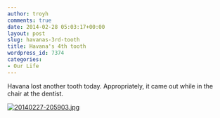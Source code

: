 ```yaml
---
author: troyh
comments: true
date: 2014-02-28 05:03:17+00:00
layout: post
slug: havanas-3rd-tooth
title: Havana's 4th tooth
wordpress_id: 7374
categories:
- Our Life
---
```


Havana lost another tooth today. Appropriately, it came out while in the chair at the dentist.

[![20140227-205903.jpg](http://troyandgay.files.wordpress.com/2014/02/20140227-205903.jpg)](http://troyandgay.files.wordpress.com/2014/02/20140227-205903.jpg)
